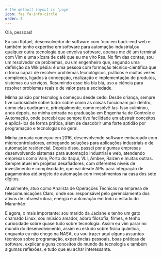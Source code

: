 ```yaml
---
# the default layout is 'page'
icon: fas fa-info-circle
order: 4
---
```




Olá, pessoas!

Eu sou Rafael, desenvolvedor de software com foco em back-end web e também tenho expertise em software para automação industrial,ou qualquer outra tecnologia que envolva software, apenas me dê um terminal com Vim e uma xícara de café que eu me viro Rss. No fim das contas, sou um resolvedor de problemas, ou um engenheiro que, segundo uma definição da Wikipédia: é uma pessoa com formação técnico-científica que o torna capaz de resolver problemas tecnológicos, práticos e muitas vezes complexos, ligados à concepção, realização e implementação de produtos, sistemas ou serviços. Resumindo esse bla bla blá, uso a ciência para resolver problemas reais e de valor para a sociedade.

Minha paixão por tecnologia começou desde cedo. Desde criança, sempre tive curiosidade sobre tudo: sobre como as coisas funcionam por dentro, como elas quebram e, principalmente, como resolvê-las. Isso culminou, anos depois, na minha entrada na graduação em Engenharia de Controle e Automação, onde percebi que sempre tive facilidade em abstrair conceitos e aplicá-los de forma prática, além de descobrir uma forte aptidão por programação e tecnologias no geral.

Minha jornada começou em 2016, desenvolvendo software embarcado com microcontroladores, entregando soluções para aplicações industriais e de automação residencial. Depois disso, passei por algumas empresas desenvolvendo sistemas para automação industrial e web, atendendo empresas como Vale, Porto do Itaqui, VLI, Ambev, Raízen e muitas outras. Sempre atuei em projetos desafiadores, com diferentes níveis de investimento e complexidade,  que vai desde APIs para integração de pagamentos até projeto de automação com investimentos na casa dos sete dígitos.

Atualmente, atuo como Analista de Operações Técnicas na empresa de telecomunicações Claro, onde sou responsável pelo gerenciamento dos ativos de infraestrutura, energia e automação em todo o estado do Maranhão.

E agora, o mais importante: sou marido da Jaciane e tenho um gato chamado Linux, sou músico amador, adoro filosofia, filmes, e tenho curiosidade sobre quase tudo sobre tecnologia. Assim eu vim parar no mundo do desenvolvimento, assim eu estudo sobre física quântica, enquanto eu não chego na NASA, eu vou trazer aqui alguns assuntos técnicos sobre programação, experiências pessoais, boas práticas de software, explicar alguns conceitos do mundo da tecnologia e também algumas reflexões, e tudo que eu achar interessante.
